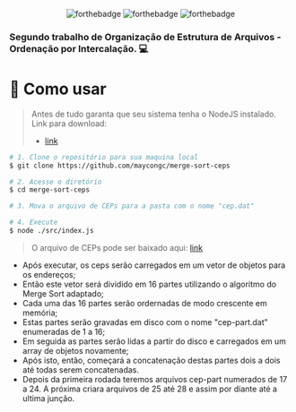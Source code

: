 <div align="center">

  ![forthebadge](https://forthebadge.com/images/badges/made-with-javascript.svg)
  ![forthebadge](https://forthebadge.com/images/badges/built-with-love.svg)
  ![forthebadge](https://forthebadge.com/images/badges/it-works-why.svg)
</div>

### Segundo trabalho de Organização de Estrutura de Arquivos - Ordenação por Intercalação. 💻

# 🤔 Como usar

> Antes de tudo garanta que seu sistema tenha o NodeJS instalado.
> Link para download:
> - [link](https://nodejs.org/pt-br/download/)

```bash
# 1. Clone o repositório para sua maquina local
$ git clone https://github.com/maycongc/merge-sort-ceps

# 2. Acesse o diretório
$ cd merge-sort-ceps

# 3. Mova o arquivo de CEPs para a pasta com o nome "cep.dat"

# 4. Execute 
$ node ./src/index.js
```

> O arquivo de CEPs pode ser baixado aqui: [link](https://github.com/maycongc/merge-sort-ceps/releases/download/v1/cep.dat)

- Após executar, os ceps serão carregados em um vetor de objetos para os endereços;
- Então este vetor será dividido em 16 partes utilizando o algoritmo do Merge Sort adaptado;
- Cada uma das 16 partes serão ordernadas de modo crescente em memória;
- Estas partes serão gravadas em disco com o nome "cep-part.dat" enumeradas de 1 a 16;
- Em seguida as partes serão lidas a partir do disco e carregados em um array de objetos novamente;
- Após isto, então, começará a concatenação destas partes dois a dois até todas serem concatenadas.
- Depois da primeira rodada teremos arquivos cep-part numerados de 17 a 24. A próxima criara arquivos de 25 até 28 e assim por diante até a ultima junção. 
